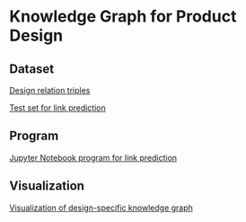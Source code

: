 # Knowledge Graph for Product Design

## Dataset
[Design relation triples](dataset/knowledge.csv)

[Test set for link prediction](dataset/prediction_test.csv)

## Program
[Jupyter Notebook program for link prediction](program/knowledge_graph_for_product_design.ipynb)

## Visualization
[Visualization of design-specific knowledge graph](https://kg-for-product-design.github.io/visualization/)
